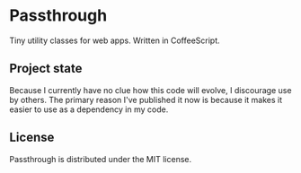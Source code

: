 Passthrough
===========

Tiny utility classes for web apps. Written in CoffeeScript.

Project state
-------------

Because I currently have no clue how this code will evolve, I discourage use by others. The primary reason I've published it now is because it makes it easier to use as a dependency in my code.

License
-------

Passthrough is distributed under the MIT license.